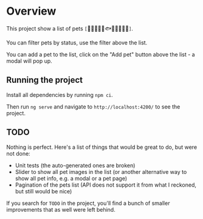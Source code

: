 # Overview

This project show a list of pets `[`:dog::snail::cat::hamster::rabbit::fish::rat::rooster::mouse::turtle::ant:`]`.

You can filter pets by status, use the filter above the list. 

You can add a pet to the list, click on the "Add pet" button above the list - a modal will pop up.


## Running the project

Install all dependencies by running `npm ci`.

Then run `ng serve` and navigate to `http://localhost:4200/` to see the project.


## TODO

Nothing is perfect. Here's a list of things that would be great to do, but were not done:

* Unit tests (the auto-generated ones are broken)
* Slider to show all pet images in the list (or another alternative way to show all pet info, e.g. a modal or a pet page)
* Pagination of the pets list (API does not support it from what I reckoned, but still would be nice)

If you search for `TODO` in the project, you'll find a bunch of smaller improvements that as well were left behind.

